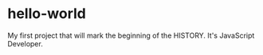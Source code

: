 # hello-world
My first project that will mark the beginning of the HISTORY. It's JavaScript Developer.
